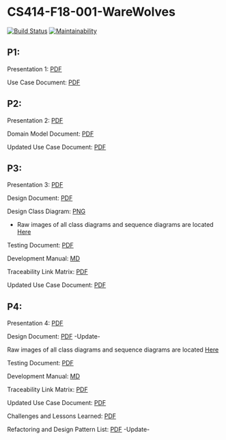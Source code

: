 # CS414-F18-001-WareWolves
[![Build Status](https://travis-ci.org/CSU-CS414-WareWolves/cs414-f18-001-WareWolves.svg?branch=master)](https://travis-ci.org/CSU-CS414-WareWolves/cs414-f18-001-WareWolves) [![Maintainability](https://api.codeclimate.com/v1/badges/7a779a96cdaee19a6f08/maintainability)](https://codeclimate.com/github/CSU-CS414-WareWolves/cs414-f18-001-WareWolves/maintainability)

## P1:
Presentation 1: [PDF](https://github.com/CSU-CS414-WareWolves/cs414-f18-001-WareWolves/raw/master/P1/WareWolves%20Project%20Presentation%201.pdf)

Use Case Document: [PDF](https://github.com/CSU-CS414-WareWolves/cs414-f18-001-WareWolves/raw/master/P1/WarewolvesUseCaseDocument.pdf)


## P2:
Presentation 2: [PDF](https://github.com/CSU-CS414-WareWolves/cs414-f18-001-WareWolves/raw/master/P2/WareWolves%20Project%20Presentation%202.pdf)

Domain Model Document: [PDF](https://github.com/CSU-CS414-WareWolves/cs414-f18-001-WareWolves/raw/master/P2/Warewolves%20Domain%20Model%20Document_10-07-18.pdf)

Updated Use Case Document: [PDF](https://github.com/CSU-CS414-WareWolves/cs414-f18-001-WareWolves/raw/master/P2/Warewolves%20Use%20Case%20Document_10-07-18.pdf)


## P3:
Presentation 3: [PDF](./P3/WareWolvesProjectPresentation3.pdf)

Design Document: [PDF](./P3/WareWolvesDesignDocument11-04-18.pdf)

Design Class Diagram: [PNG](./P3/Documentation/DesignClassDiagram.png)

* Raw images of all class diagrams and sequence diagrams are located [Here](./P3/Documentation)

Testing Document: [PDF](./P3/WareWolvesTestingDocument11-04-18.pdf)

Development Manual: [MD](./P3/WareWolves_development_doc.md)

Traceability Link Matrix: [PDF](./P3/TraceabilityLinkMatrix11-01-18.pdf)

Updated Use Case Document: [PDF](./P3/WarewolvesUseCaseDocument10-28-18.pdf)


## P4:
Presentation 4: [PDF](./P4/WareWolves_P4_Presentation.pdf)

Design Document: [PDF](./P4/) -Update-

Raw images of all class diagrams and sequence diagrams are located [Here](./P4/Documentation)

Testing Document: [PDF](./P4/WareWolves_Testing_Document_12-02-18.pdf)

Development Manual: [MD](./P4/WareWolvesDevelopmenDoc.md)

Traceability Link Matrix: [PDF](./P4/Traceability_Link_Matrix_12-02-18.xlsx)

Updated Use Case Document: [PDF](./P4/Warewolves_Use_Case_Document_12-02-18.pdf)

Challenges and Lessons Learned: [PDF](./P4/Warewolves_Challenges_and_Lessons_Learned_12-06-18.pdf)

Refactoring and Design Pattern List: [PDF](./P4/) -Update-
